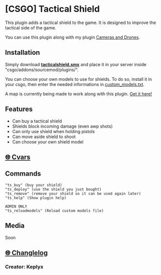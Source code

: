 # [CSGO] Tactical Shield

This plugin adds a tactical shield to the game. It is designed to improve the tactical side of the game.

You can use this plugin along with my plugin [Cameras and Drones](https://github.com/Keplyx/cameras-and-drones).


## Installation

Simply download **[tacticalshield.smx](https://github.com/Keplyx/TacticalShield/raw/master/plugins/TacticalShield.smx)** and place it in your server inside "csgo/addons/sourcemod/plugins/".

You can choose your own models to use for shields. To do so, install it in your csgo, then enter the needed informations in [custom_models.txt](https://github.com/Keplyx/TacticalShield/blob/master/gamedata/tacticalshield/custom_models.txt).

A map is currently being made to work along with this plugin. [Get it here!](http://steamcommunity.com/sharedfiles/filedetails/?id=1102250426)

## Features

   * Can buy a tactical shield
   * Shields block incoming damage (even awp shots)
   * Can only use shield when holding pistols
   * Can move aside shield to shoot
   * Can choose your own shield model
   

## [:globe_with_meridians: Cvars](https://github.com/Keplyx/TacticalShield/blob/master/tacticalshield.cfg)

## Commands

    "ts_buy" (buy your shield)
    "ts_deploy" (use the shield you just bought)
    "ts_remove" (remove your shield so it can be used again later)
    "ts_help" (Show plugin help)
    
    ADMIN ONLY
    "ts_reloadmodels" (Reload custom models file)

## Media
Soon

## [:globe_with_meridians: Changlelog](https://github.com/Keplyx/TacticalShield/blob/master/Changlelog.md)

### Creator: Keplyx
